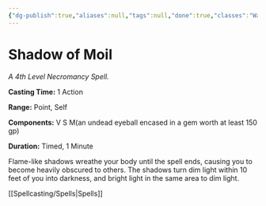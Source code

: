 ```yaml
---
{"dg-publish":true,"aliases":null,"tags":null,"done":true,"classes":"Warlock,","spellLevel":4,"school":"Necromancy","source":"XGE","permalink":"/spells/shadow-of-moil/","dgHomeLink":false,"dgPassFrontmatter":true}
---
```


# Shadow of Moil
*A 4th Level Necromancy Spell.*

**Casting Time:** 1 Action

**Range:** Point, Self

**Components:** V S M(an undead eyeball encased in a gem worth at least 150 gp)

**Duration:** Timed, 1 Minute

Flame-like shadows wreathe your body until the spell ends, causing you to become heavily obscured to others. The shadows turn dim light within 10 feet of you into darkness, and bright light in the same area to dim light.

[[Spellcasting/Spells|Spells]]
